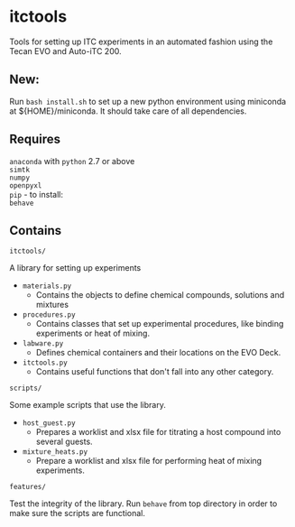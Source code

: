 itctools
=========
Tools for setting up ITC experiments in an automated fashion using the Tecan EVO and Auto-iTC 200.

New:
---
Run `bash install.sh` to set up a new python environment using miniconda at ${HOME}/miniconda. It should take care of all dependencies. 

Requires
--------
`anaconda` with `python` 2.7 or above  
`simtk`  
`numpy`  
`openpyxl`  
`pip` - to install:  
`behave`

Contains
--------
`itctools/`

A library for setting up experiments

  - `materials.py`
    - Contains the objects to define chemical compounds, solutions and mixtures
  - `procedures.py`
    - Contains classes that set up experimental procedures, like binding experiments or heat of mixing.
  - `labware.py`
    - Defines chemical containers and their locations on the EVO Deck.
  - `itctools.py`
    - Contains useful functions that don't fall into any other category. 

`scripts/`

Some example scripts that use the library.

  - `host_guest.py`
    - Prepares a worklist and xlsx file for titrating a host compound into several guests.
  - `mixture_heats.py`
    - Prepare a worklist and xlsx file for performing heat of mixing experiments.
    
`features/`

Test the integrity of the library. Run `behave` from top directory in order to make sure the scripts are functional.
